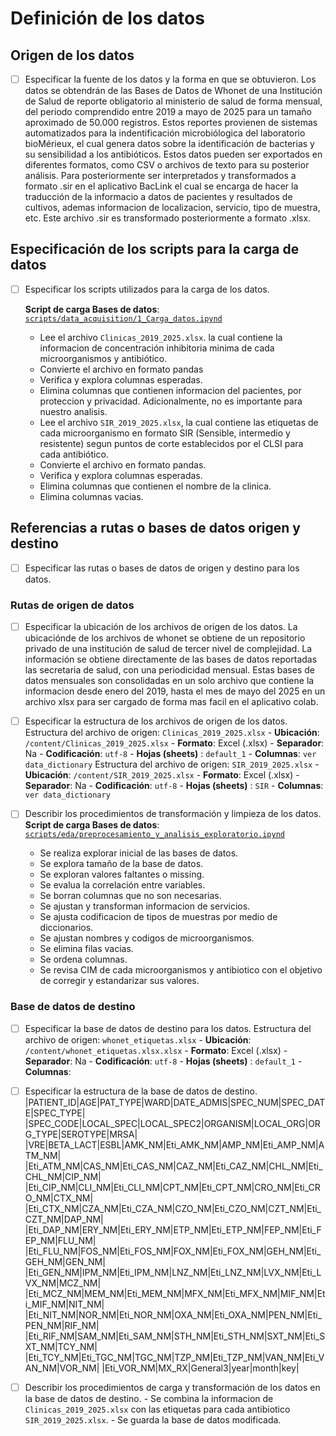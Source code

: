 # Definición de los datos

## Origen de los datos

- [ ] Especificar la fuente de los datos y la forma en que se obtuvieron.
      Los datos se obtendrán de las Bases de Datos de Whonet de una Institución de Salud de reporte obligatorio al ministerio de salud de forma mensual, del periodo comprendido entre 2019 a mayo de 2025 para un tamaño aproximado de 50.000 registros. Estos reportes provienen de sistemas automatizados para la indentificación microbiólogica del laboratorio bioMérieux, el cual genera datos sobre la identificación de bacterias y su sensibilidad a los antibióticos. Estos datos pueden ser exportados en diferentes formatos, como CSV o archivos de texto para su posterior análisis. Para posteriormente ser interpretados y transformados a formato .sir en el aplicativo BacLink el cual se encarga de hacer la traducción de la informacio a datos de pacientes y resultados de cultivos, ademas informacion de localizacion, servicio, tipo de muestra, etc. Este archivo .sir es transformado posteriormente a formato .xlsx.
      
## Especificación de los scripts para la carga de datos

- [ ] Especificar los scripts utilizados para la carga de los datos.
      
  **Script de carga Bases de datos**: [`scripts/data_acquisition/1_Carga_datos.ipynd`](scripts//data_acquisition//1_Carga_datos.ipynd)
  - Lee el archivo `Clinicas_2019_2025.xlsx`. la cual contiene la informacion de concentración inhibitoria minima de cada microorganismos  y antibiótico.
  - Convierte el archivo en formato pandas
  - Verifica  y explora columnas esperadas.
  - Elimina columnas que contienen informacion del pacientes, por proteccion y privacidad. Adicionalmente, no es importante para nuestro analisis.
  - Lee el archivo `SIR_2019_2025.xlsx`, la cual contiene las etiquetas de cada microorganismo en formato SIR (Sensible, intermedio y resistente) segun puntos de corte establecidos por el CLSI para cada antibiótico.
  - Convierte el archivo en formato pandas.
  - Verifica  y explora columnas esperadas.
  - Elimina columnas que contienen el nombre de la clinica.
  - Elimina columnas vacias.
  
## Referencias a rutas o bases de datos origen y destino

- [ ] Especificar las rutas o bases de datos de origen y destino para los datos.

### Rutas de origen de datos

- [ ] Especificar la ubicación de los archivos de origen de los datos.
      La ubicaciónde de los archivos de whonet se obtiene de un repositorio privado de una institución de salud de tercer nivel de complejidad. La información se obtiene directamente de las bases de datos reportadas las secretaria de salud, con una periodicidad mensual. Estas bases de datos mensuales son consolidadas en un solo archivo que contiene la informacion desde enero del 2019, hasta el mes de mayo del 2025 en un archivo xlsx para ser cargado de forma mas facil en el aplicativo colab. 
- [ ] Especificar la estructura de los archivos de origen de los datos.
      Estructura del archivo de origen: `Clinicas_2019_2025.xlsx`
      - **Ubicación**: `/content/Clinicas_2019_2025.xlsx`
      - **Formato**: Excel (.xlsx)
      - **Separador**: Na
      - **Codificación**: `utf-8`
      - **Hojas (sheets)** : `default_1`
      - **Columnas**: `ver data_dictionary`
      Estructura del archivo de origen: `SIR_2019_2025.xlsx`
      - **Ubicación**: `/content/SIR_2019_2025.xlsx`
      - **Formato**: Excel (.xlsx)
      - **Separador**: Na
      - **Codificación**: `utf-8`
      - **Hojas (sheets)** : `SIR`
      - **Columnas**: `ver data_dictionary` 
 
- [ ] Describir los procedimientos de transformación y limpieza de los datos.
  **Script de carga Bases de datos**: [`scripts/eda/preprocesamiento_y_analisis_exploratorio.ipynd`](scripts//eda//preprocesamiento_y_analisis_exploratorio.ipynd)
  - Se realiza explorar inicial de las bases de datos.
  - Se explora tamaño de la base de datos.
  - Se exploran valores faltantes o missing.
  - Se evalua la correlación entre variables.
  - Se borran columnas que no son necesarias.
  - Se ajustan y transforman informacion de servicios.
  - Se ajusta codificacion de tipos de muestras por medio de diccionarios.
  - Se ajustan nombres y codigos de microorganismos.
  - Se elimina filas vacias.
  - Se ordena columnas.
  - Se revisa CIM de cada microorganismos y antibiotico con el objetivo de corregir y estandarizar sus valores.
 

### Base de datos de destino

- [ ] Especificar la base de datos de destino para los datos.
        Estructura del archivo de origen: `whonet_etiquetas.xlsx`
      - **Ubicación**: `/content/whonet_etiquetas.xlsx.xlsx`
      - **Formato**: Excel (.xlsx)
      - **Separador**: Na
      - **Codificación**: `utf-8`
      - **Hojas (sheets)** : `default_1`
      - **Columnas**:

- [ ] Especificar la estructura de la base de datos de destino.
      |PATIENT_ID|AGE|PAT_TYPE|WARD|DATE_ADMIS|SPEC_NUM|SPEC_DATE|SPEC_TYPE|
      |SPEC_CODE|LOCAL_SPEC|LOCAL_SPEC2|ORGANISM|LOCAL_ORG|ORG_TYPE|SEROTYPE|MRSA|
      |VRE|BETA_LACT|ESBL|AMK_NM|Eti_AMK_NM|AMP_NM|Eti_AMP_NM|ATM_NM|
      |Eti_ATM_NM|CAS_NM|Eti_CAS_NM|CAZ_NM|Eti_CAZ_NM|CHL_NM|Eti_CHL_NM|CIP_NM|
      |Eti_CIP_NM|CLI_NM|Eti_CLI_NM|CPT_NM|Eti_CPT_NM|CRO_NM|Eti_CRO_NM|CTX_NM|
      |Eti_CTX_NM|CZA_NM|Eti_CZA_NM|CZO_NM|Eti_CZO_NM|CZT_NM|Eti_CZT_NM|DAP_NM|
      |Eti_DAP_NM|ERY_NM|Eti_ERY_NM|ETP_NM|Eti_ETP_NM|FEP_NM|Eti_FEP_NM|FLU_NM|
      |Eti_FLU_NM|FOS_NM|Eti_FOS_NM|FOX_NM|Eti_FOX_NM|GEH_NM|Eti_GEH_NM|GEN_NM|
      |Eti_GEN_NM|IPM_NM|Eti_IPM_NM|LNZ_NM|Eti_LNZ_NM|LVX_NM|Eti_LVX_NM|MCZ_NM|
      |Eti_MCZ_NM|MEM_NM|Eti_MEM_NM|MFX_NM|Eti_MFX_NM|MIF_NM|Eti_MIF_NM|NIT_NM|
      |Eti_NIT_NM|NOR_NM|Eti_NOR_NM|OXA_NM|Eti_OXA_NM|PEN_NM|Eti_PEN_NM|RIF_NM|
      |Eti_RIF_NM|SAM_NM|Eti_SAM_NM|STH_NM|Eti_STH_NM|SXT_NM|Eti_SXT_NM|TCY_NM|
      |Eti_TCY_NM|Eti_TGC_NM|TGC_NM|TZP_NM|Eti_TZP_NM|VAN_NM|Eti_VAN_NM|VOR_NM|
      |Eti_VOR_NM|MX_RX|General3|year|month|key|
      
- [ ] Describir los procedimientos de carga y transformación de los datos en la base de datos de destino.
       - Se combina la informacion de `Clinicas_2019_2025.xlsx` con las etiquetas para cada antibiotico `SIR_2019_2025.xlsx`.
        - Se guarda la  base de datos modificada.
